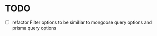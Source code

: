 # TODO
- [ ] refactor Filter options to be similiar to mongoose query options and prisma query options